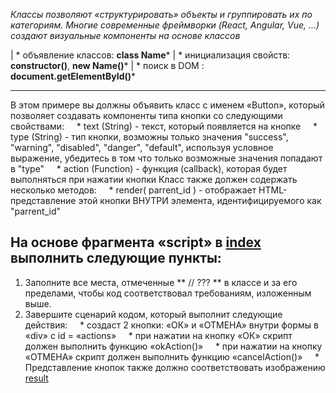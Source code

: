   *Классы позволяют «структурировать» объекты и группировать их по категориям. Многие современные фреймворки (React, Angular, Vue, ...) создают визуальные компоненты на основе классов*

| * объявление классов: **class Name***
| * инициализация свойств: **constructor()**, **new Name()***
| * поиск в DOM : **document.getElementById()***

---

В этом примере вы должны объявить класс с именем «Button», который позволяет создавать компоненты типа кнопки со следующими свойствами:
    * text (String) - текст, который появляется на кнопке
    * type (String) - тип кнопки, возможны только значения "success", "warning", "disabled", "danger", "default", используя условное выражение, убедитесь в том что только возможные значения попадают в "type"
    * action (Function) - функция (callback), которая будет выполняться при нажатии кнопки
Класс также должен содержать несколько методов:
    * render( parrent_id ) - отображает HTML-представление этой кнопки ВНУТРИ элемента, идентифицируемого как "parrent_id"



## На основе фрагмента «script» в [index](./index.html) выполнить следующие пункты:
1. Заполните все места, отмеченные ** // ??? ** в классе и за его пределами, чтобы код соответствовал требованиям, изложенным выше.
2. Завершите сценарий кодом, который выполнит следующие действия:
    * создаст 2 кнопки: «ОК» и «ОТМЕНА» внутри формы в «div» с id = «actions»
    * при нажатии на кнопку «ОК» скрипт должен выполнить функцию «okAction()»
    * при нажатии на кнопку «ОТМЕНА» скрипт должен выполнить функцию «cancelAction()»
    * Представление кнопок также должно соответствовать изображению [result](./result.png)